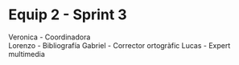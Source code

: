 # Equip 2 - Sprint 3

Veronica - Coordinadora    
Lorenzo - Bibliografía
Gabriel - Corrector ortogràfic
Lucas - Expert multimedia
